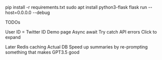 pip install -r requirements.txt
sudo apt install python3-flask
flask run --host=0.0.0.0 --debug


TODOs

User ID = Twitter ID
Demo page
Async await
Try catch API errors
Click to expand

Later
Redis caching
Actual DB
Speed up summaries by re-prompting something that makes GPT3.5 good